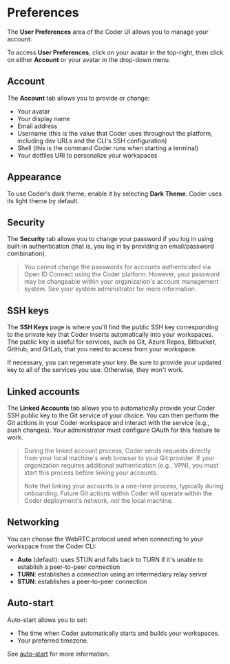 # Preferences

The **User Preferences** area of the Coder UI allows you to manage your account.

To access **User Preferences**, click on your avatar in the top-right, then
click on either **Account** or your avatar in the drop-down menu.

## Account

The **Account** tab allows you to provide or change:

- Your avatar
- Your display name
- Email address
- Username (this is the value that Coder uses throughout the platform, including
  dev URLs and the CLI's SSH configuration)
- Shell (this is the command Coder runs when starting a terminal)
- Your dotfiles URI to personalize your workspaces

## Appearance

To use Coder's dark theme, enable it by selecting **Dark Theme**. Coder uses its
light theme by default.

## Security

The **Security** tab allows you to change your password if you log in using
built-in authentication (that is, you log in by providing an email/password
combination).

> You cannot change the passwords for accounts authenticated via Open ID Connect
> using the Coder platform. However, your password may be changeable within your
> organization's account management system. See your system administrator for
> more information.

## SSH keys

The **SSH Keys** page is where you'll find the public SSH key corresponding to
the private key that Coder inserts automatically into your workspaces. The
public key is useful for services, such as Git, Azure Repos, Bitbucket, GitHub,
and GitLab, that you need to access from your workspace.

If necessary, you can regenerate your key. Be sure to provide your updated key
to all of the services you use. Otherwise, they won't work.

## Linked accounts

The **Linked Accounts** tab allows you to automatically provide your Coder SSH
public key to the Git service of your choice. You can then perform the Git
actions in your Coder workspace and interact with the service (e.g., push
changes). Your administrator must configure OAuth for this feature to work.

> During the linked account process, Coder sends requests directly from your
> local machine's web browser to your Git provider. If your organization
> requires additional authentication (e.g., VPN), you must start this process
> before linking your accounts.
>
> Note that linking your accounts is a one-time process, typically during
> onboarding. Future Git actions within Coder will operate within the Coder
> deployment's network, _not_ the local machine.

## Networking

You can choose the WebRTC protocol used when connecting to your workspace from
the Coder CLI:

- **Auto** (default): uses STUN and falls back to TURN if it's unable to
  establish a peer-to-peer connection
- **TURN**: establishes a connection using an intermediary relay server
- **STUN**: establishes a peer-to-peer connection

## Auto-start

Auto-start allows you to set:

- The time when Coder automatically starts and builds your workspaces.
- Your preferred timezone.

See [auto-start](autostart.md) for more information.

